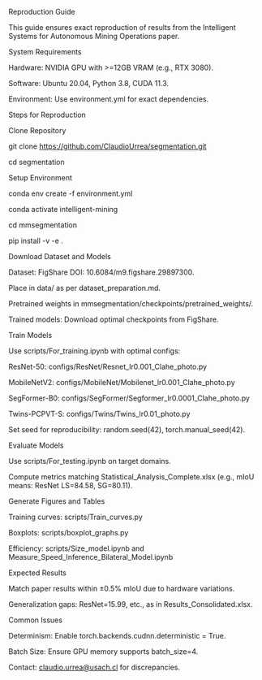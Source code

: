 Reproduction Guide

This guide ensures exact reproduction of results from the Intelligent Systems for Autonomous Mining Operations paper.

System Requirements



Hardware: NVIDIA GPU with >=12GB VRAM (e.g., RTX 3080).

Software: Ubuntu 20.04, Python 3.8, CUDA 11.3.

Environment: Use environment.yml for exact dependencies.



Steps for Reproduction



Clone Repository

git clone https://github.com/ClaudioUrrea/segmentation.git

cd segmentation





Setup Environment

conda env create -f environment.yml

conda activate intelligent-mining

cd mmsegmentation

pip install -v -e .





Download Dataset and Models



Dataset: FigShare DOI: 10.6084/m9.figshare.29897300.

Place in data/ as per dataset\_preparation.md.

Pretrained weights in mmsegmentation/checkpoints/pretrained\_weights/.

Trained models: Download optimal checkpoints from FigShare.





Train Models



Use scripts/For\_training.ipynb with optimal configs:

ResNet-50: configs/ResNet/Resnet\_lr0.001\_Clahe\_photo.py

MobileNetV2: configs/MobileNet/Mobilenet\_lr0.001\_Clahe\_photo.py

SegFormer-B0: configs/SegFormer/Segformer\_lr0.0001\_Clahe\_photo.py

Twins-PCPVT-S: configs/Twins/Twins\_lr0.01\_photo.py





Set seed for reproducibility: random.seed(42), torch.manual\_seed(42).





Evaluate Models



Use scripts/For\_testing.ipynb on target domains.

Compute metrics matching Statistical\_Analysis\_Complete.xlsx (e.g., mIoU means: ResNet LS=84.58, SG=80.11).





Generate Figures and Tables



Training curves: scripts/Train\_curves.py

Boxplots: scripts/boxplot\_graphs.py

Efficiency: scripts/Size\_model.ipynb and Measure\_Speed\_Inference\_Bilateral\_Model.ipynb







Expected Results



Match paper results within ±0.5% mIoU due to hardware variations.

Generalization gaps: ResNet=15.99, etc., as in Results\_Consolidated.xlsx.



Common Issues



Determinism: Enable torch.backends.cudnn.deterministic = True.

Batch Size: Ensure GPU memory supports batch\_size=4.

Contact: claudio.urrea@usach.cl for discrepancies.



